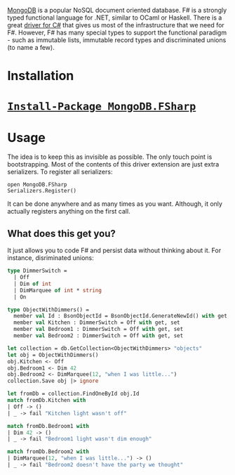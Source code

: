 [MongoDB][1] is a popular NoSQL document oriented database. F# is a strongly
typed functional language for .NET, similar to OCaml or Haskell. There is a
great [driver for C#][2] that gives us most of the infrastructure that we need
for F#. However, F# has many special types to support the functional paradigm -
such as immutable lists, immutable record types and discriminated unions (to 
name a few).


Installation
============


[`Install-Package MongoDB.FSharp`](https://nuget.org/packages/MongoDB.FSharp/)
==============================================================================



Usage
==========

The idea is to keep this as invisible as possible. The only touch point is 
bootstrapping. Most of the contents of this driver extension are just extra
serializers. To register all serializers:

    open MongoDB.FSharp
    Serializers.Register()

It can be done anywhere and as many times as you want. Although, it only 
actually registers anything on the first call.


What does this get you?
-----------------------

It just allows you to code F# and persist data without thinking about it. For
instance, disriminated unions:


```ocaml
type DimmerSwitch =
  | Off
  | Dim of int
  | DimMarquee of int * string
  | On

type ObjectWithDimmers() =
  member val Id : BsonObjectId = BsonObjectId.GenerateNewId() with get, set
  member val Kitchen : DimmerSwitch = Off with get, set
  member val Bedroom1 : DimmerSwitch = Off with get, set
  member val Bedroom2 : DimmerSwitch = Off with get, set

let collection = db.GetCollection<ObjectWithDimmers> "objects"
let obj = ObjectWithDimmers()
obj.Kitchen <- Off
obj.Bedroom1 <- Dim 42
obj.Bedroom2 <- DimMarquee(12, "when I was little...")
collection.Save obj |> ignore

let fromDb = collection.FindOneById obj.Id
match fromDb.Kitchen with
| Off -> ()
| _ -> fail "Kitchen light wasn't off"

match fromDb.Bedroom1 with
| Dim 42 -> ()
| _ -> fail "Bedroom1 light wasn't dim enough"

match fromDb.Bedroom2 with
| DimMarquee(12, "when I was little...") -> ()
| _ -> fail "Bedroom2 doesn't have the party we thought"
```


 [1]: http://www.mongodb.org/
 [2]: http://www.mongodb.org/display/DOCS/CSharp+Language+Center
